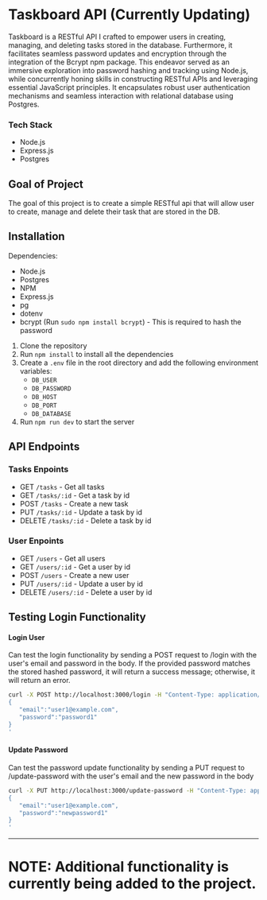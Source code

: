 # Taskboard API (Currently Updating)

Taskboard is a RESTful API I crafted to empower users in creating, managing, and deleting tasks stored in the database. Furthermore, it facilitates seamless password updates and encryption through the integration of the Bcrypt npm package. This endeavor served as an immersive exploration into password hashing and tracking using Node.js, while concurrently honing skills in constructing RESTful APIs and leveraging essential JavaScript principles. It encapsulates robust user authentication mechanisms and seamless interaction with relational database using Postgres.

### Tech Stack

- Node.js
- Express.js
- Postgres

## Goal of Project

The goal of this project is to create a simple RESTful api that will allow user to create, manage and delete their task that are stored in the DB.

## Installation

Dependencies:

- Node.js
- Postgres
- NPM
- Express.js
- pg
- dotenv
- bcrypt (Run `sudo npm install bcrypt`) - This is required to hash the password

1. Clone the repository
2. Run `npm install` to install all the dependencies
3. Create a `.env` file in the root directory and add the following environment variables:
   - `DB_USER`
   - `DB_PASSWORD`
   - `DB_HOST`
   - `DB_PORT`
   - `DB_DATABASE`
4. Run `npm run dev` to start the server

## API Endpoints

### Tasks Enpoints

- GET `/tasks` - Get all tasks
- GET `/tasks/:id` - Get a task by id
- POST `/tasks` - Create a new task
- PUT `/tasks/:id` - Update a task by id
- DELETE `/tasks/:id` - Delete a task by id

### User Enpoints

- GET `/users` - Get all users
- GET `/users/:id` - Get a user by id
- POST `/users` - Create a new user
- PUT `/users/:id` - Update a user by id
- DELETE `/users/:id` - Delete a user by id

## Testing Login Functionality

#### Login User

Can test the login functionality by sending a POST request to /login with the user's email and password in the body. If the provided password matches the stored hashed password, it will return a success message; otherwise, it will return an error.

```bash
curl -X POST http://localhost:3000/login -H "Content-Type: application/json" -d '
{
   "email":"user1@example.com",
   "password":"password1"
}
'
```

#### Update Password

Can test the password update functionality by sending a PUT request to /update-password with the user's email and the new password in the body

```bash
curl -X PUT http://localhost:3000/update-password -H "Content-Type: application/json" -d '
{
   "email":"user1@example.com",
   "password":"newpassword1"
}
'
```

---

# NOTE: Additional functionality is currently being added to the project.
